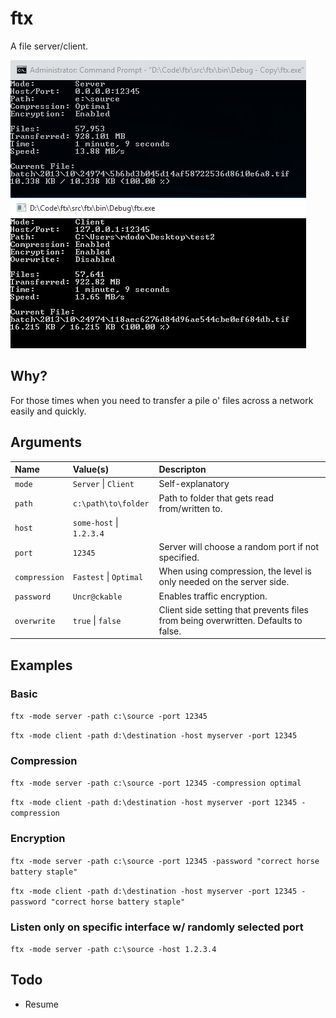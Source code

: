 # ftx
A file server/client.

![Screenshot](/docs/screenshot.png?raw=true)

## Why?
For those times when you need to transfer a pile o' files across a network easily and quickly.

## Arguments

| Name           | Value(s)                 | Descripton            
| :------------- |:-------------------------| :---------------------
| `mode`         | `Server` \| `Client`     | Self-explanatory
| `path`         | `c:\path\to\folder`      | Path to folder that gets read from/written to.
| `host`         | `some-host` \| `1.2.3.4` |  
| `port`         | `12345`                  |  Server will choose a random port if not specified.
| `compression`  | `Fastest` \| `Optimal`   | When using compression, the level is only needed on the server side.
| `password`     | `Uncr@ckable`            | Enables traffic encryption.
| `overwrite`    | `true` \| `false`        | Client side setting that prevents files from being overwritten. Defaults to false.

## Examples

### Basic

`ftx -mode server -path c:\source -port 12345`

`ftx -mode client -path d:\destination -host myserver -port 12345`

### Compression

`ftx -mode server -path c:\source -port 12345 -compression optimal`

`ftx -mode client -path d:\destination -host myserver -port 12345 -compression`

### Encryption

`ftx -mode server -path c:\source -port 12345 -password "correct horse battery staple"`

`ftx -mode client -path d:\destination -host myserver -port 12345 -password "correct horse battery staple"`

### Listen only on specific interface w/ randomly selected port

`ftx -mode server -path c:\source -host 1.2.3.4`

## Todo
- Resume
